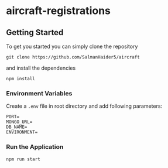 # aircraft-registrations

## Getting Started
To get you started you can simply clone the repository

```
git clone https://github.com/SalmanHaider5/aircraft
```
and install the dependencies
```
npm install
```

### Environment Variables
Create a `.env` file in root directory and add following parameters:
```shell
PORT=
MONGO_URL=
DB_NAME=
ENVIRONMENT=
```

### Run the Application
```
npm run start
```